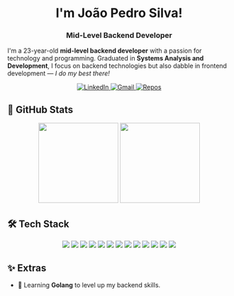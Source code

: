 <h1 align="center">I'm João Pedro Silva!</h1>
<h3 align="center">Mid-Level Backend Developer</h3>

I'm a 23-year-old **mid-level backend developer** with a passion for technology and programming. 
Graduated in **Systems Analysis and Development**, I focus on backend technologies but also dabble in frontend development — *I do my best there!*

<p align="center">
  <a href="https://www.linkedin.com/in/joaopdroslv/" target="_blank">
    <img alt="LinkedIn" src="https://img.shields.io/badge/-LinkedIn-0A66C2?style=for-the-badge&logo=linkedin&logoColor=white" />
  </a>
  <a href="mailto:pdrojoao.slv@gmail.com">
    <img alt="Gmail" src="https://img.shields.io/badge/-Gmail-D14836?style=for-the-badge&logo=gmail&logoColor=white" />
  </a>
  <a href="https://github.com/joaopedroslv?tab=repositories">
    <img alt="Repos" src="https://img.shields.io/badge/-Repositórios-181717?style=for-the-badge&logo=github&logoColor=white" />
  </a>
</p>

## 🚀 **GitHub Stats**

<p align="center">
  <img height="180em" src="https://github-readme-stats.vercel.app/api?username=joaopedroslv&show_icons=true&theme=radical" />
  <img height="180em" src="https://github-readme-stats.vercel.app/api/top-langs/?username=joaopdroslv&layout=compact&theme=radical" />
</p>

## 🛠️ **Tech Stack**

<p align="center">
  <img src="https://img.shields.io/badge/C%23-68217A?style=for-the-badge&logo=c-sharp&logoColor=white" />
  <img src="https://img.shields.io/badge/Python-306998?style=for-the-badge&logo=python&logoColor=white" />
  <img src="https://img.shields.io/badge/PHP-777BB4?style=for-the-badge&logo=php&logoColor=white" />
  <img src="https://img.shields.io/badge/Laravel-FF2D20?style=for-the-badge&logo=laravel&logoColor=white" />
  <img src="https://img.shields.io/badge/HTML5-E34F26?style=for-the-badge&logo=html5&logoColor=white" />
  <img src="https://img.shields.io/badge/CSS3-264DE4?style=for-the-badge&logo=css3&logoColor=white" />
  <img src="https://img.shields.io/badge/JavaScript-F7DF1E?style=for-the-badge&logo=javascript&logoColor=black" />
  <img src="https://img.shields.io/badge/MySQL-4479A1?style=for-the-badge&logo=mysql&logoColor=white" />
  <img src="https://img.shields.io/badge/MongoDB-4EA94B?style=for-the-badge&logo=mongodb&logoColor=white" />
  <img src="https://img.shields.io/badge/Kafka-231F20?style=for-the-badge&logo=apachekafka&logoColor=white" />
  <img src="https://img.shields.io/badge/Airflow-017CEE?style=for-the-badge&logo=apacheairflow&logoColor=white" />
  <img src="https://img.shields.io/badge/Git-F05032?style=for-the-badge&logo=git&logoColor=white" />
  <img src="https://img.shields.io/badge/Docker-2496ED?style=for-the-badge&logo=docker&logoColor=white" />
</p>

## ✨ **Extras**

- 🌱 Learning **Golang** to level up my backend skills.
